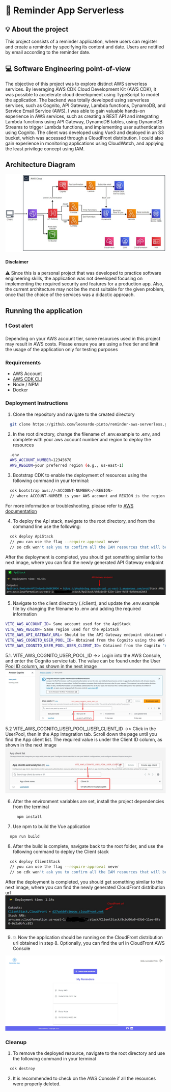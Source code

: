 # :bell: Reminder App Serverless

## :bulb: About the project
This project consists of a reminder application, where users can register and create a reminder by specifying its content and date. Users are notified by email according to the reminder date.

## :computer: Software Engineering point-of-view
The objective of this project was to explore distinct AWS serverless services. By leveraging AWS CDK Cloud Development Kit (AWS CDK), it was possible to accelerate cloud development using TypeScript to model the application. 
The backend was totally developed using serverless services, such as Cognito, API Gateway, Lambda functions, DynamoDB, and Service Email Service (AWS). I was able to gain valuable hands-on experience in AWS services, such as creating a REST API and integrating Lambda functions using API Gateway, DynamoDB tables, using DynamoDB Streams to trigger Lambda functions, and implementing user authentication using Cognito.
The client was developed using Vue3 and deployed in an S3 bucket, which was accessed through a CloudFront distribution. 
I could also gain experience in monitoring applications using CloudWatch, and applying the least privilege concept using IAM. 

## Architecture Diagram

![](./demo-images/architecture-diagram.jpg)

#### Disclaimer
:warning: Since this is a personal project that was developed to practice software engineering skills, the application was not developed focusing on implementing the required security and features for a production app. Also, the current architecture may not be the most suitable for the given problem, once that the choice of the services was a didactic approach.

## Running the application

### :exclamation: Cost alert

Depending on your AWS account tier, some resources used in this project may result in AWS costs. Please ensure you are using a free tier and limit the usage of the application only for testing purposes

### Requirements
* AWS Account
* [AWS CDK CLI](https://docs.aws.amazon.com/cdk/v2/guide/getting_started.html)
* Node / NPM
* Docker

### Deployment Instructions

1. Clone the repository and navigate to the created directory
```sh
  git clone https://github.com/leonardo-pinto/reminder-aws-serverless.git
```
2. In the root directory, change the filename of .env.example to .env, and complete with your aws account number and region to deploy the resources

```sh
  .env
  AWS_ACCOUNT_NUMBER=12345678
  AWS_REGION=your preferred region (e.g., us-east-1)
```

3. Bootstrap CDK to enable the deployment of resources using the following command in your terminal:
```sh
  cdk bootstrap aws://<ACCOUNT-NUMBER>/<REGION>
  // where ACCOUNT-NUMBER is your AWS account and REGION is the region in which you want to deploy your resources
```
For more information or troubleshooting, please refer to [AWS documentation](https://docs.aws.amazon.com/cdk/v2/guide/bootstrapping.html)

4. To deploy the Api stack, navigate to the root directory, and from the command line use the following:
```sh
  cdk deploy ApiStack
  // you can use the flag --require-approval never
  // so cdk won't ask you to confirm all the IAM resources that will be created
```
After the deployment is completed, you should get something similar to the next image, where you can find the newly generated API Gateway endpoint

![](./demo-images/api-stack-deploy.jpg)

5. Navigate to the client directory (./client), and update the .env.example file by changing the filename to .env and adding the required information

``` sh
VITE_AWS_ACCOUNT_ID= Same account used for the ApiStack
VITE_AWS_REGION= Same region used for the ApiStack
VITE_AWS_API_GATEWAY_URL= Should be the API Gateway endpoint obtained on step 4
VITE_AWS_COGNITO_USER_POOL_ID= Obtained from the Cognito using the AWS Console, as shown in step 5.1
VITE_AWS_COGNITO_USER_POOL_USER_CLIENT_ID= Obtained from the Cognito "App integration" tab using the AWS Console, as shown in step 5.1
```

5.1. VITE_AWS_COGNITO_USER_POOL_ID ->> Login into the AWS Console, and enter the Cognito service tab. The value can be found under the User Pool ID column, as shown in the next image
![](./demo-images/console-cognito-pool-id.jpg)

5.2 VITE_AWS_COGNITO_USER_POOL_USER_CLIENT_ID ->> Click in the UserPool, then in the App integration tab. Scroll down the page until you find the App client list. The required value is under the Client ID column, as shown in the next image
![](./demo-images/console-cognito-client-id.jpg)

6. After the environment variables are set, install the project dependencies from the terminal
``` sh
     npm install
```

7. Use npm to build the Vue application
``` sh
  npm run build
```

8. After the build is complete, navigate back to the root folder, and use the following command to deploy the Client stack
``` sh
  cdk deploy ClientStack
  // you can use the flag --require-approval never
  // so cdk won't ask you to confirm all the IAM resources that will be created
```

After the deployment is completed, you should get something similar to the next image, where you can find the newly generated CloudFront distribution url
![](./demo-images/client-stack-deploy.jpg)

9. :boom: Now the application should be running on the CloudFront distribution url obtained in step 8. Optionally, you can find the url in CloudFront AWS Console

![](./demo-images/app-demo.jpg)


### Cleanup

1. To remove the deployed resource, navigate to the root directory and use the following command in your terminal
```sh
  cdk destroy
```

2. It is recommended to check on the AWS Console if all the resources were properly deleted.


